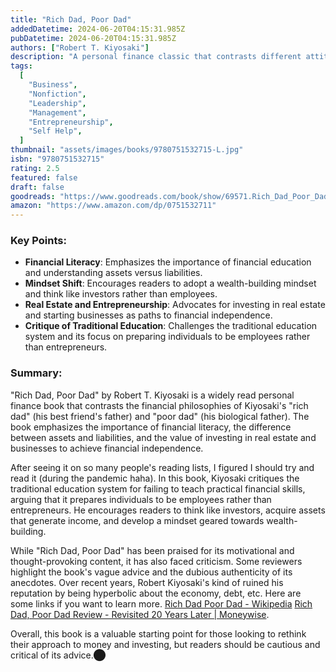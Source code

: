 ```yaml
---
title: "Rich Dad, Poor Dad"
addedDatetime: 2024-06-20T04:15:31.985Z
pubDatetime: 2024-06-20T04:15:31.985Z
authors: ["Robert T. Kiyosaki"]
description: "A personal finance classic that contrasts different attitudes towards money and investing through the lens of Kiyosaki's two 'dads.'"
tags:
  [
    "Business",
    "Nonfiction",
    "Leadership",
    "Management",
    "Entrepreneurship",
    "Self Help",
  ]
thumbnail: "assets/images/books/9780751532715-L.jpg"
isbn: "9780751532715"
rating: 2.5
featured: false
draft: false
goodreads: "https://www.goodreads.com/book/show/69571.Rich_Dad_Poor_Dad"
amazon: "https://www.amazon.com/dp/0751532711"
---
```


### Key Points:

- **Financial Literacy**: Emphasizes the importance of financial education and understanding assets versus liabilities.
- **Mindset Shift**: Encourages readers to adopt a wealth-building mindset and think like investors rather than employees.
- **Real Estate and Entrepreneurship**: Advocates for investing in real estate and starting businesses as paths to financial independence.
- **Critique of Traditional Education**: Challenges the traditional education system and its focus on preparing individuals to be employees rather than entrepreneurs.

### Summary:

"Rich Dad, Poor Dad" by Robert T. Kiyosaki is a widely read personal finance book that contrasts the financial philosophies of Kiyosaki's "rich dad" (his best friend's father) and "poor dad" (his biological father). The book emphasizes the importance of financial literacy, the difference between assets and liabilities, and the value of investing in real estate and businesses to achieve financial independence.

After seeing it on so many people's reading lists, I figured I should try and read it (during the pandemic haha). In this book, Kiyosaki critiques the traditional education system for failing to teach practical financial skills, arguing that it prepares individuals to be employees rather than entrepreneurs. He encourages readers to think like investors, acquire assets that generate income, and develop a mindset geared towards wealth-building.

While "Rich Dad, Poor Dad" has been praised for its motivational and thought-provoking content, it has also faced criticism. Some reviewers highlight the book's vague advice and the dubious authenticity of its anecdotes. Over recent years, Robert Kiyosaki's kind of ruined his reputation by being hyperbolic about the economy, debt, etc. Here are some links if you want to learn more. [Rich Dad Poor Dad - Wikipedia](https://en.wikipedia.org/wiki/Rich_Dad_Poor_Dad) [Rich Dad, Poor Dad Review - Revisited 20 Years Later | Moneywise](https://moneywise.com/investing/reviews/rich-dad-poor-dad).

Overall, this book is a valuable starting point for those looking to rethink their approach to money and investing, but readers should be cautious and critical of its advice.​⬤
